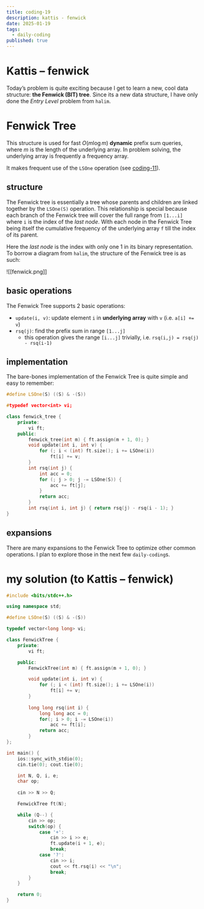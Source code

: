 ```yaml
---
title: coding-19
description: kattis - fenwick
date: 2025-01-19
tags:
  - daily-coding
published: true
---
```

# Kattis – fenwick
Today’s problem is quite exciting because I get to learn a new, cool data structure: **the Fenwick (BIT) tree**. Since its a new data structure, I have only done the *Entry Level* problem from `halim`.
# Fenwick Tree
This structure is used for fast $O(m\log m)$ **dynamic** prefix sum queries, where $m$ is the length of the underlying array. In problem solving, the underlying array is frequently a frequency array.

It makes frequent use of the `LSOne` operation (see [coding-11](/posts/coding-11)).
## structure
The Fenwick tree is essentially a tree whose parents and children are linked together by the `LSOne(S)` operation. This relationship is special because each branch of the Fenwick tree will cover the full range from `[1...i]` where `i` is the index of the *last node*. With each node in the Fenwick Tree being itself the cumulative frequency of the underlying array `f` till the index of its parent.

Here the *last node* is the index with only one 1 in its binary representation. To borrow a diagram from `halim`, the structure of the Fenwick tree is as such:

![[fenwick.png]]

## basic operations
The Fenwick Tree supports 2 basic operations:
- `update(i, v)`: update element `i` in **underlying array** with `v` (i.e. `a[i] += v`)
- `rsq(j)`: find the prefix sum in range `[1...j]`
	- this operation gives the range `[i...j]` trivially, i.e. `rsq(i,j) = rsq(j) - rsq(i-1)`
## implementation
The bare-bones implementation of the Fenwick Tree is quite simple and easy to remember:
```cpp
#define LSOne(S) ((S) & -(S))

#typedef vector<int> vi;

class fenwick_tree {
	private:
		vi ft;
	public:
		fenwick_tree(int m) { ft.assign(m + 1, 0); }
		void update(int i, int v) {
			for (; i < (int) ft.size(); i += LSOne(i))
				ft[i] += v;
		}
		int rsq(int j) {
			int acc = 0;
			for (; j > 0; j -= LSOne(S)) {
				acc += ft[j];
			}
			return acc;
		}
		int rsq(int i, int j) { return rsq(j) - rsq(i - 1); }
}
```
## expansions
There are many expansions to the Fenwick Tree to optimize other common operations. I plan to explore those in the next few `daily-coding`s.
# my solution (to Kattis – fenwick)
```cpp
#include <bits/stdc++.h>

using namespace std;

#define LSOne(S) ((S) & -(S))

typedef vector<long long> vi;

class FenwickTree {
    private:
        vi ft;

    public:
        FenwickTree(int m) { ft.assign(m + 1, 0); }

        void update(int i, int v) {
            for (; i < (int) ft.size(); i += LSOne(i))
                ft[i] += v;
        }
        
        long long rsq(int i) {
            long long acc = 0;
            for(; i > 0; i -= LSOne(i))
                acc += ft[i];
            return acc;
        }
};

int main() {
    ios::sync_with_stdio(0);
    cin.tie(0); cout.tie(0);

    int N, Q, i, e;
    char op;
    
    cin >> N >> Q;

    FenwickTree ft(N);

    while (Q--) {
        cin >> op;
        switch(op) {
            case '+':
                cin >> i >> e;
                ft.update(i + 1, e);
                break;
            case '?':
                cin >> i;
                cout << ft.rsq(i) << "\n";
                break;
        }
    }

    return 0;
}
```

